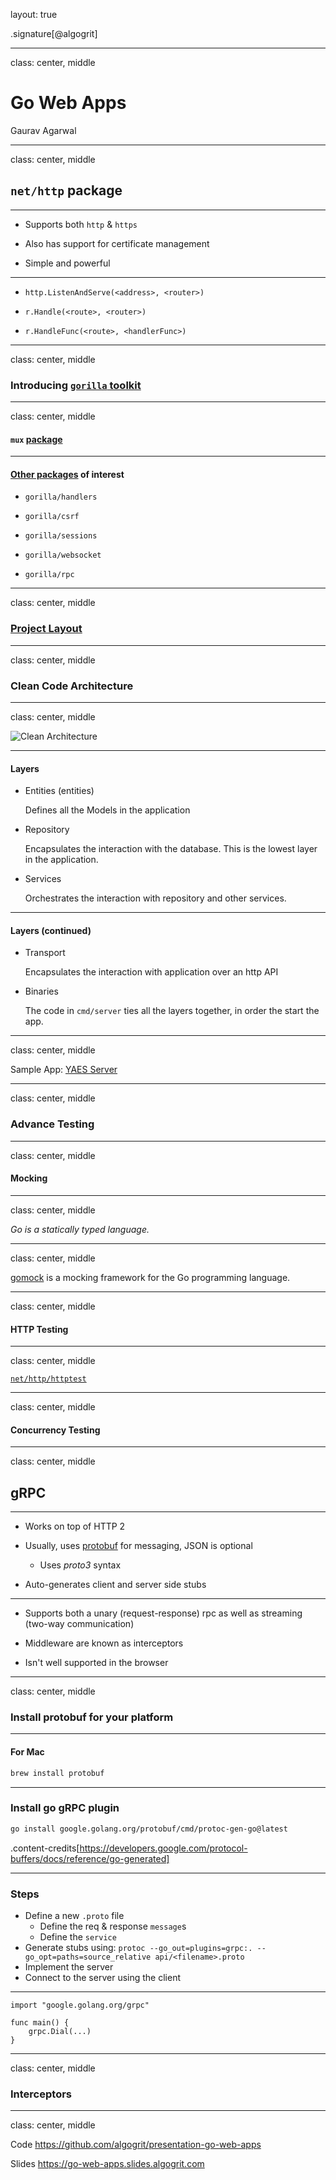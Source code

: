 layout: true

.signature[@algogrit]

---

class: center, middle

# Go Web Apps

Gaurav Agarwal

---
class: center, middle

## `net/http` package

---

- Supports both `http` & `https`

- Also has support for certificate management

- Simple and powerful

---

- `http.ListenAndServe(<address>, <router>)`

- `r.Handle(<route>, <router>)`

- `r.HandleFunc(<route>, <handlerFunc>)`

---
class: center, middle

### Introducing [`gorilla` toolkit](https://www.gorillatoolkit.org/)

---
class: center, middle

#### `mux` [package](https://github.com/gorilla/mux)

---

#### [Other packages](https://www.gorillatoolkit.org/) of interest

- `gorilla/handlers`
- `gorilla/csrf`
- `gorilla/sessions`

- `gorilla/websocket`
- `gorilla/rpc`

---
class: center, middle

### [Project Layout](https://github.com/golang-standards/project-layout)

---
class: center, middle

### Clean Code Architecture

---
class: center, middle

![Clean Architecture](assets/images/CleanArchitecture.jpg)

---

#### Layers

- Entities (entities)

  Defines all the Models in the application

- Repository

  Encapsulates the interaction with the database. This is the lowest layer in the application.

- Services

  Orchestrates the interaction with repository and other services.

---

#### Layers (continued)

- Transport

  Encapsulates the interaction with application over an http API

- Binaries

  The code in `cmd/server` ties all the layers together, in order the start the app.

---
class: center, middle

Sample App: [YAES Server](https://github.com/algogrit/yaes-server)

---
class: center, middle

### Advance Testing

---
class: center, middle

#### Mocking

---
class: center, middle

*Go is a statically typed language.*

---
class: center, middle

[gomock](https://github.com/golang/mock) is a mocking framework for the Go programming language.

---
class: center, middle

#### HTTP Testing

---
class: center, middle

[`net/http/httptest`](https://golang.org/pkg/net/http/httptest/)

---
class: center, middle

#### Concurrency Testing

---
class: center, middle

## gRPC

---

- Works on top of HTTP 2

- Usually, uses [protobuf](https://developers.google.com/protocol-buffers) for messaging, JSON is optional

  - Uses *proto3* syntax

- Auto-generates client and server side stubs

---

- Supports both a unary (request-response) rpc as well as streaming (two-way communication)

- Middleware are known as interceptors

- Isn't well supported in the browser

---
class: center, middle

### Install protobuf for your platform

---

#### For Mac

```bash
brew install protobuf
```

---

### Install go gRPC plugin

```bash
go install google.golang.org/protobuf/cmd/protoc-gen-go@latest
```

.content-credits[https://developers.google.com/protocol-buffers/docs/reference/go-generated]

---

### Steps

- Define a new `.proto` file
  - Define the req & response `message`s
  - Define the `service`
- Generate stubs using:
  `protoc --go_out=plugins=grpc:. --go_opt=paths=source_relative api/<filename>.proto`
- Implement the server
- Connect to the server using the client

---

```golang
import "google.golang.org/grpc"

func main() {
    grpc.Dial(...)
}
```

---
class: center, middle

### Interceptors

---
class: center, middle

Code
https://github.com/algogrit/presentation-go-web-apps

Slides
https://go-web-apps.slides.algogrit.com
